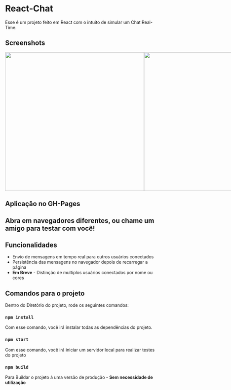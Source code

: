# React-Chat

Esse é um projeto feito em React com o intuito de simular um Chat Real-Time.

## Screenshots
<div style="display: flex; justify-content: space-around;">
<img src="https://raw.githubusercontent.com/Ted2370/Chat-Client/main/screenshots/screenshot01.png" height="450" />
<img src="https://raw.githubusercontent.com/Ted2370/Chat-Client/main/screenshots/screenshot02.png" height="450"  />  
</div>

## Aplicação no GH-Pages
<strong>Abra em navegadores diferentes, ou chame um amigo para testar com você!</strong>
--

## Funcionalidades
<ul>
<li>  Envio de mensagens em tempo real para outros usuários conectados </li>
<li>  Persistência das mensagens no navegador depois de recarregar a página </li>
<li>  <strong>Em Breve</strong> - Distinção de multiplos usuários conectados por nome ou cores </li>
</ul>

## Comandos para o projeto

Dentro do Diretório do projeto, rode os seguintes comandos:

### `npm install`

Com esse comando, você irá instalar todas as dependências do projeto.

### `npm start`

Com esse comando, você irá iniciar um servidor local para realizar testes do projeto

### `npm build`

Para Buildar o projeto à uma versão de produção - <strong>Sem necessidade de utilização</strong>
